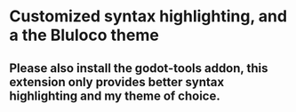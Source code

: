 # Customized syntax highlighting, and a the Bluloco theme
## Please also install the godot-tools addon, this extension only provides better syntax highlighting and my theme of choice.